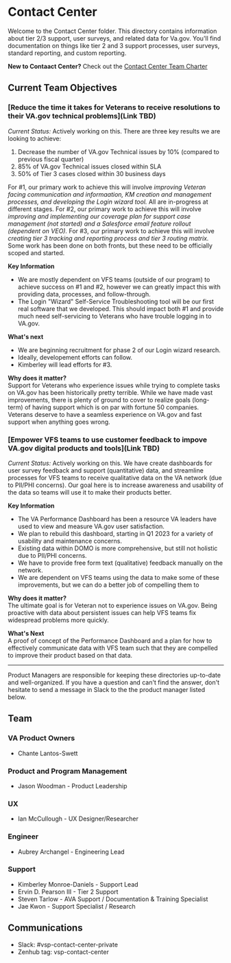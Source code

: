 # Contact Center
Welcome to the Contact Center folder. This directory contains information about tier 2/3 support, user surveys, and related data for Va.gov. You'll find documentation on things like tier 2 and 3 support processes, user surveys, standard reporting, and custom reporting.

**New to Contaact Center?** Check out the [Contact Center Team Charter](https://github.com/department-of-veterans-affairs/va.gov-team/blob/master/teams/vsp/teams/contact-center/team-charter.md)


## Current Team Objectives


### [Reduce the time it takes for Veterans to receive resolutions to their VA.gov technical problems](Link TBD) 
_Current Status:_ Actively working on this.  There are three key results we are looking to achieve:
1. Decrease the number of VA.gov Technical issues by 10% (compared to previous fiscal quarter)
2. 85% of VA.gov Technical issues closed within SLA
3. 50% of Tier 3 cases closed within 30 business days

For #1, our primary work to achieve this will involve _improving Veteran facing communication and informaation, KM creation and management processes, and developing the Login wizard tool._ All are in-progress at different stages.
For #2, our primary work to achieve this will involve _improving and implementing our coverage plan for support case management (not started) and a Salesforce email feature rollout (dependent on VEO)._ 
For #3, our primary work to achieve this will involve _creating tier 3 tracking and reporting process and tier 3 routing matrix._ Some work has been done on both fronts, but these need to be officially scoped and started.

**Key Information**
- We are mostly dependent on VFS teams (outside of our program) to achieve success on #1 and #2, however we can greatly impact this with providing data, processes, and follow-through. 
- The Login "Wizard" Self-Service Troubleshooting tool will be our first real software that we developed. This should impact both #1 and provide much need self-servicing to Veterans who have trouble logging in to VA.gov.

**What's next**
- We are beginning recruitment for phase 2 of our Login wizard research.
- Ideally, developement efforts can follow.
- Kimberley will lead efforts for #3. 

**Why does it matter?**  
Support for Veterans who experience issues while trying to complete tasks on VA.gov has been historically pretty terrible. While we have made vast improvements, there is plenty of ground to cover to realize goals (long-term) of having support which is on par with fortune 50 companies. Veterans deserve to have a seamless experience on VA.gov and fast support when anything goes wrong. 


### [Empower VFS teams to use customer feedback to impove VA.gov digital products and tools](Link TBD) 
_Current Status:_ Actively working on this.
We have create dashboards for user survey feedback and support (quantitative) data, and streamline processes for VFS teams to receive qualitative data on the VA network (due to PII/PHI concerns). Our goal here is to increase awareness and usability of the data so teams will use it to make their products better.

**Key Information**
- The VA Performance Dashboard has been a resource VA leaders have used to view and measure VA.gov user satisfaction. 
- We plan to rebuild this dashboard, starting in Q1 2023 for a variety of usability and maintenance concerns.
- Existing data within DOMO is more comprehensive, but still not holistic due to PII/PHI concerns.
- We have to provide free form text (qualitative) feedback manually on the network.
- We are dependent on VFS teams using the data to make some of these improvements, but we can do a better job of compelling them to

**Why does it matter?**  
The ultimate goal is for Veteran not to experience issues on VA.gov. Being proactive with data about persistent issues can help VFS teams fix widespread problems more quickly. 

**What's Next**  
A proof of concept of the Performance Dashboard and a plan for how to effectively communicate data with VFS team such that they are compelled to improve their product based on that data.


---

Product Managers are responsible for keeping these directories up-to-date and well-organized. If you have a question and can't find the answer, don't hesitate to send a message in Slack to the the product manager listed below.


## Team

### VA Product Owners
- Chante Lantos-Swett

### Product and Program Management
- Jason Woodman - Product Leadership


### UX
- Ian McCullough - UX Designer/Researcher

### Engineer
- Aubrey Archangel - Engineering Lead

### Support
- Kimberley Monroe-Daniels - Support Lead
- Ervin D. Pearson III - Tier 2 Support 
- Steven Tarlow - AVA Support / Documentation & Training Specialist
- Jae Kwon - Support Specialist / Research


## Communications
- Slack: #vsp-contact-center-private
- Zenhub tag: vsp-contact-center


